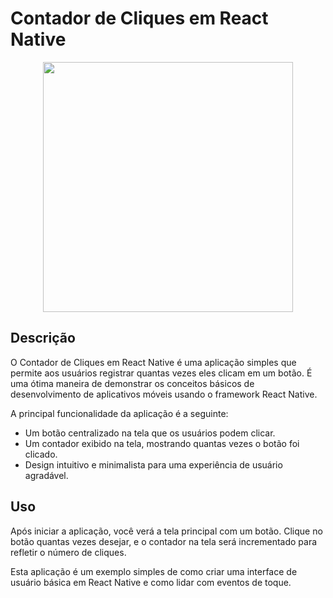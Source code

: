# Contador de Cliques em React Native

<div align="center">
 <img src="https://github.com/Savyo-Marques/Contador-de-Cliques-React-Native/assets/129305960/3dafd912-9c21-4998-98c9-6911622fd62a" width="400" />
</div>

## Descrição

O Contador de Cliques em React Native é uma aplicação simples que permite aos usuários registrar quantas vezes eles clicam em um botão. É uma ótima maneira de demonstrar os conceitos básicos de desenvolvimento de aplicativos móveis usando o framework React Native.

A principal funcionalidade da aplicação é a seguinte:

- Um botão centralizado na tela que os usuários podem clicar.
- Um contador exibido na tela, mostrando quantas vezes o botão foi clicado.
- Design intuitivo e minimalista para uma experiência de usuário agradável.

## Uso

Após iniciar a aplicação, você verá a tela principal com um botão. Clique no botão quantas vezes desejar, e o contador na tela será incrementado para refletir o número de cliques.

Esta aplicação é um exemplo simples de como criar uma interface de usuário básica em React Native e como lidar com eventos de toque.

 
